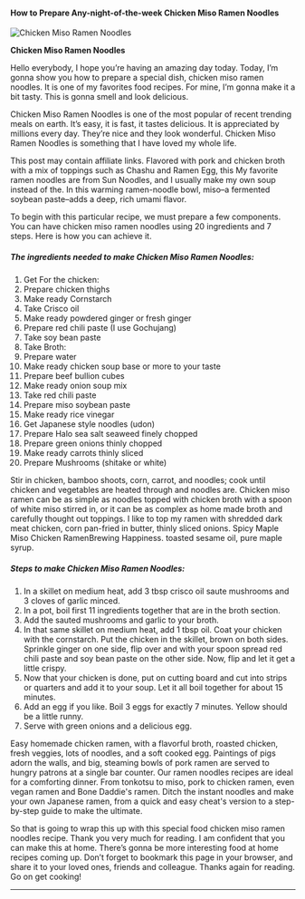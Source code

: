             

#### How to Prepare Any-night-of-the-week Chicken Miso Ramen Noodles

![Chicken Miso Ramen Noodles](https://img-global.cpcdn.com/recipes/8cc417c9ba0b9614/751x532cq70/chicken-miso-ramen-noodles-recipe-main-photo.jpg)

**Chicken Miso Ramen Noodles**

Hello everybody, I hope you’re having an amazing day today. Today, I’m gonna show you how to prepare a special dish, chicken miso ramen noodles. It is one of my favorites food recipes. For mine, I’m gonna make it a bit tasty. This is gonna smell and look delicious.

Chicken Miso Ramen Noodles is one of the most popular of recent trending meals on earth. It’s easy, it is fast, it tastes delicious. It is appreciated by millions every day. They’re nice and they look wonderful. Chicken Miso Ramen Noodles is something that I have loved my whole life.

This post may contain affiliate links. Flavored with pork and chicken broth with a mix of toppings such as Chashu and Ramen Egg, this My favorite ramen noodles are from Sun Noodles, and I usually make my own soup instead of the. In this warming ramen-noodle bowl, miso–a fermented soybean paste–adds a deep, rich umami flavor.

To begin with this particular recipe, we must prepare a few components. You can have chicken miso ramen noodles using 20 ingredients and 7 steps. Here is how you can achieve it.

##### The ingredients needed to make Chicken Miso Ramen Noodles:

1.  Get For the chicken:
2.  Prepare chicken thighs
3.  Make ready Cornstarch
4.  Take Crisco oil
5.  Make ready powdered ginger or fresh ginger
6.  Prepare red chili paste (I use Gochujang)
7.  Take soy bean paste
8.  Take Broth:
9.  Prepare water
10.  Make ready chicken soup base or more to your taste
11.  Prepare beef bullion cubes
12.  Make ready onion soup mix
13.  Take red chili paste
14.  Prepare miso soybean paste
15.  Make ready rice vinegar
16.  Get Japanese style noodles (udon)
17.  Prepare Halo sea salt seaweed finely chopped
18.  Prepare green onions thinly chopped
19.  Make ready carrots thinly sliced
20.  Prepare Mushrooms (shitake or white)

Stir in chicken, bamboo shoots, corn, carrot, and noodles; cook until chicken and vegetables are heated through and noodles are. Chicken miso ramen can be as simple as noodles topped with chicken broth with a spoon of white miso stirred in, or it can be as complex as home made broth and carefully thought out toppings. I like to top my ramen with shredded dark meat chicken, corn pan-fried in butter, thinly sliced onions. Spicy Maple Miso Chicken RamenBrewing Happiness. toasted sesame oil, pure maple syrup.

##### Steps to make Chicken Miso Ramen Noodles:

1.  In a skillet on medium heat, add 3 tbsp crisco oil saute mushrooms and 3 cloves of garlic minced.
2.  In a pot, boil first 11 ingredients together that are in the broth section.
3.  Add the sauted mushrooms and garlic to your broth.
4.  In that same skillet on medium heat, add 1 tbsp oil. Coat your chicken with the cornstarch. Put the chicken in the skillet, brown on both sides. Sprinkle ginger on one side, flip over and with your spoon spread red chili paste and soy bean paste on the other side. Now, flip and let it get a little crispy.
5.  Now that your chicken is done, put on cutting board and cut into strips or quarters and add it to your soup. Let it all boil together for about 15 minutes.
6.  Add an egg if you like. Boil 3 eggs for exactly 7 minutes. Yellow should be a little runny.
7.  Serve with green onions and a delicious egg.

Easy homemade chicken ramen, with a flavorful broth, roasted chicken, fresh veggies, lots of noodles, and a soft cooked egg. Paintings of pigs adorn the walls, and big, steaming bowls of pork ramen are served to hungry patrons at a single bar counter. Our ramen noodles recipes are ideal for a comforting dinner. From tonkotsu to miso, pork to chicken ramen, even vegan ramen and Bone Daddie's ramen. Ditch the instant noodles and make your own Japanese ramen, from a quick and easy cheat's version to a step-by-step guide to make the ultimate.

So that is going to wrap this up with this special food chicken miso ramen noodles recipe. Thank you very much for reading. I am confident that you can make this at home. There’s gonna be more interesting food at home recipes coming up. Don’t forget to bookmark this page in your browser, and share it to your loved ones, friends and colleague. Thanks again for reading. Go on get cooking!

* * *